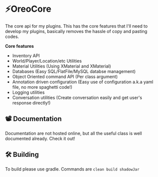 # ⚡️OreoCore
The core api for my plugins. This has the core features that I'll need to develop my plugins, basically removes the hassle of copy and pasting codes.

**Core features**
- Inventory API
- World/Player/Location/etc Utilities
- Material Utilities (Using XMaterial and XMaterial)
- Databases (Easy SQL/FlatFile/MySQL databse management)
- Object Oriented command API (Per class argument)
- Annotation driven configuration (Easy use of configuration a.k.a yaml file, no more spaghetti code!)
- Logging utilities
- Conversation utilities (Create conversation easily and get user's response directly!)

## 📽 Documentation
Documentation are not hosted online, but all the useful class is well documented already. Check it out!

## 🛠 Building
To build please use gradle. Commands are `clean build shadowJar`
